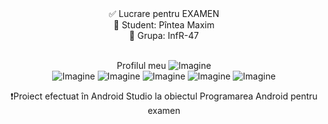 <center>✅ Lucrare pentru EXAMEN<br>
👔 Student: Pîntea Maxim <br>
📃 Grupa: InfR-47 <br> <br> 

Profilul meu
![Imagine](https://i.imgur.com/m891fcW.png)<br>
![Imagine](https://i.imgur.com/ZDpZfOL.png)
![Imagine](https://i.imgur.com/mpWTjTI.png)
![Imagine](https://i.imgur.com/b8IJpeC.png)
![Imagine](https://i.imgur.com/TvD5A38.png)
![Imagine](https://i.imgur.com/7zj0zKY.png)<br>


❗Proiect efectuat în Android Studio la obiectul Programarea Android pentru examen <br><center>
